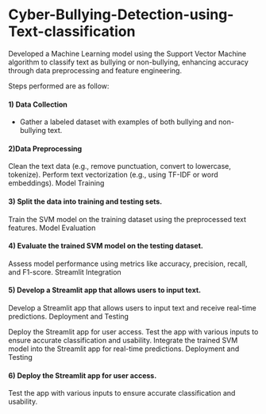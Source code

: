 # Cyber-Bullying-Detection-using-Text-classification
Developed a Machine Learning model using the Support Vector Machine algorithm to classify text as bullying or non-bullying, enhancing accuracy through data preprocessing and feature engineering.



Steps performed are as follow: 

#### 1) Data Collection
   
* Gather a labeled dataset with examples of both bullying and non-bullying text.

#### 2)Data Preprocessing

Clean the text data (e.g., remove punctuation, convert to lowercase, tokenize).
Perform text vectorization (e.g., using TF-IDF or word embeddings).
Model Training

#### 3) Split the data into training and testing sets.

Train the SVM model on the training dataset using the preprocessed text features.
Model Evaluation

#### 4) Evaluate the trained SVM model on the testing dataset.
   
Assess model performance using metrics like accuracy, precision, recall, and F1-score.
Streamlit Integration

#### 5) Develop a Streamlit app that allows users to input text.

Develop a Streamlit app that allows users to input text and receive real-time predictions.
Deployment and Testing

Deploy the Streamlit app for user access.
Test the app with various inputs to ensure accurate classification and usability.
Integrate the trained SVM model into the Streamlit app for real-time predictions.
Deployment and Testing

#### 6) Deploy the Streamlit app for user access.
   
Test the app with various inputs to ensure accurate classification and usability.
